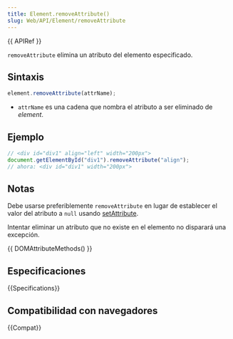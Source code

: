 ```yaml
---
title: Element.removeAttribute()
slug: Web/API/Element/removeAttribute
---
```


{{ APIRef }}

`removeAttribute` elimina un atributo del elemento especificado.

## Sintaxis

```js
element.removeAttribute(attrName);
```

- `attrName` es una cadena que nombra el atributo a ser eliminado de _element_.

## Ejemplo

```js
// <div id="div1" align="left" width="200px">
document.getElementById("div1").removeAttribute("align");
// ahora: <div id="div1" width="200px">
```

## Notas

Debe usarse preferiblemente `removeAttribute` en lugar de establecer el valor del atributo a `null` usando [setAttribute](/en/DOM/element.setAttribute).

Intentar eliminar un atributo que no existe en el elemento no disparará una excepción.

{{ DOMAttributeMethods() }}

## Especificaciones

{{Specifications}}

## Compatibilidad con navegadores

{{Compat}}
